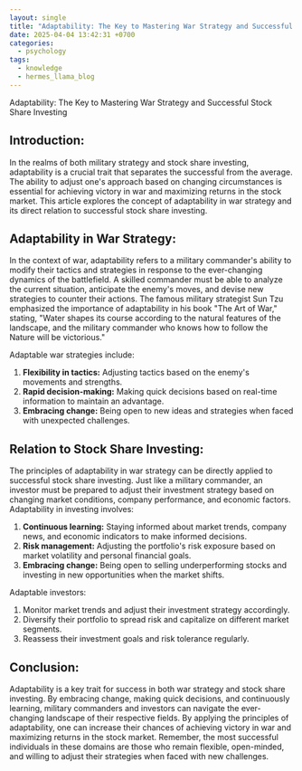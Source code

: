 ```yaml
---
layout: single
title: "Adaptability: The Key to Mastering War Strategy and Successful Stock Share Investing"
date: 2025-04-04 13:42:31 +0700
categories:
  - psychology
tags:
  - knowledge
  - hermes_llama_blog
---
```


Adaptability: The Key to Mastering War Strategy and Successful Stock Share Investing

## Introduction:

In the realms of both military strategy and stock share investing, adaptability is a crucial trait that separates the successful from the average. The ability to adjust one's approach based on changing circumstances is essential for achieving victory in war and maximizing returns in the stock market. This article explores the concept of adaptability in war strategy and its direct relation to successful stock share investing.

## Adaptability in War Strategy:

In the context of war, adaptability refers to a military commander's ability to modify their tactics and strategies in response to the ever-changing dynamics of the battlefield. A skilled commander must be able to analyze the current situation, anticipate the enemy's moves, and devise new strategies to counter their actions. The famous military strategist Sun Tzu emphasized the importance of adaptability in his book "The Art of War," stating, "Water shapes its course according to the natural features of the landscape, and the military commander who knows how to follow the Nature will be victorious."

Adaptable war strategies include:

1.  **Flexibility in tactics:** Adjusting tactics based on the enemy's movements and strengths.
2.  **Rapid decision-making:** Making quick decisions based on real-time information to maintain an advantage.
3.  **Embracing change:** Being open to new ideas and strategies when faced with unexpected challenges.

## Relation to Stock Share Investing:

The principles of adaptability in war strategy can be directly applied to successful stock share investing. Just like a military commander, an investor must be prepared to adjust their investment strategy based on changing market conditions, company performance, and economic factors. Adaptability in investing involves:

1.  **Continuous learning:** Staying informed about market trends, company news, and economic indicators to make informed decisions.
2.  **Risk management:** Adjusting the portfolio's risk exposure based on market volatility and personal financial goals.
3.  **Embracing change:** Being open to selling underperforming stocks and investing in new opportunities when the market shifts.

Adaptable investors:

1.  Monitor market trends and adjust their investment strategy accordingly.
2.  Diversify their portfolio to spread risk and capitalize on different market segments.
3.  Reassess their investment goals and risk tolerance regularly.

## Conclusion:

Adaptability is a key trait for success in both war strategy and stock share investing. By embracing change, making quick decisions, and continuously learning, military commanders and investors can navigate the ever-changing landscape of their respective fields. By applying the principles of adaptability, one can increase their chances of achieving victory in war and maximizing returns in the stock market. Remember, the most successful individuals in these domains are those who remain flexible, open-minded, and willing to adjust their strategies when faced with new challenges.
